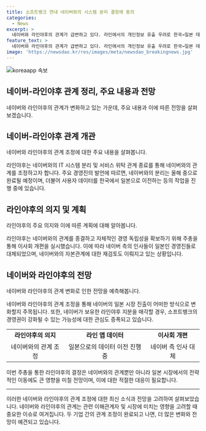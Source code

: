 ```yaml
---
title: 소프트뱅크 연내 네이버와의 시스템 분리 결정에 동의
categories:
  - News
excerpt: >
  네이버와 라인야후의 관계가 급변하고 있다. 라인에서의 개인정보 유출 우려로 한국→일본 데이터 이전 중이며, 네이버와의 자본관계 개선을 모회사에 요청 중. 라인과 네이버의 관계가 분리되고 있는 가운데, 네이버가 라인야후 지분을 매각하게 되면 경영권은 소프트뱅크에 넘어갈 전망이다. 이에 따라 라인야후는 네이버와의 관계를 정리하고 경영 독립성을 강화하기 위해 이사회를 개편하고 있다.
feature_text: >
  네이버와 라인야후의 관계가 급변하고 있다. 라인에서의 개인정보 유출 우려로 한국→일본 데이터 이전 중이며, 네이버와의 자본관계 개선을 모회사에 요청 중. 라인과 네이버의 관계가 분리되고 있는 가운데, 네이버가 라인야후 지분을 매각하게 되면 경영권은 소프트뱅크에 넘어갈 전망이다. 이에 따라 라인야후는 네이버와의 관계를 정리하고 경영 독립성을 강화하기 위해 이사회를 개편하고 있다.
image: 'https://newsdao.kr/res/images/meta/newsdao_breakingnews.jpg'
---
```


<p><img src="https://newsdao.kr/res/images/meta/newsdao_breakingnews.jpg" alt="koreaapp 속보" /></p>

<h2 data-ke-size="size26">네이버-라인야후 관계 정리, 주요 내용과 전망</h2>

<p>네이버와 라인야후의 관계가 변화하고 있는 가운데, 주요 내용과 이에 따른 전망을 살펴보겠습니다.</p>

<h2 data-ke-size="size24">네이버-라인야후 관계 개관</h2>

<p>네이버와 라인야후의 관계 조정에 대한 주요 내용을 살펴봅니다.</p>

<p data-ke-size="size16">라인야후는 네이버와의 IT 시스템 분리 및 서비스 위탁 관계 종료를 통해 네이버와의 관계를 조정하고자 합니다. 주요 경영진의 발언에 따르면, 네이버와의 분리는 올해 중으로 완료될 예정이며, 더불어 사용자 데이터를 한국에서 일본으로 이전하는 등의 작업을 진행 중에 있습니다.</p>

<h2 data-ke-size="size24">라인야후의 의지 및 계획</h2>

<p>라인야후의 주요 의지와 이에 따른 계획에 대해 알아봅니다.</p>

<p data-ke-size="size16">라인야후는 네이버와의 관계를 종결하고 자체적인 경영 독립성을 확보하기 위해 주총을 통해 이사회 개편을 실시했습니다. 이에 따라 네이버 측의 인사들이 일본인 경영진들로 대체되었으며, 네이버와의 자본관계에 대한 재검토도 이뤄지고 있는 상황입니다.</p>

<h2 data-ke-size="size24">네이버와 라인야후의 전망</h2>

<p>네이버와 라인야후의 관계 변화로 인한 전망을 예측해봅니다.</p>

<p data-ke-size="size16">네이버와 라인야후의 관계 조정을 통해 네이버의 일본 시장 진출이 어떠한 방식으로 변화할지 주목됩니다. 또한, 네이버가 보유한 라인야후 지분을 매각할 경우, 소프트뱅크의 경영권이 강화될 수 있는 가능성에 대한 관심도 증폭되고 있습니다.</p>

<table>
    <tbody>
        <tr>
            <td style="text-align: center; height: 17px;"><b>라인야후의 의지</b></td>
            <td style="text-align: center; height: 17px;"><b>라인 앱 데이터</b></td>
            <td style="text-align: center; height: 17px;"><b>이사회 개편</b></td>
        </tr>
        <tr>
            <td style="text-align: center; height: 17px;">네이버와의 관계 조정</td>
            <td style="text-align: center; height: 17px;">일본으로의 데이터 이전 진행 중</td>
            <td style="text-align: center; height: 17px;">네이버 측 인사 대체</td>
        </tr>
    </tbody>
</table>

<p data-ke-size="size16">이번 주총을 통한 라인야후의 결정은 네이버와의 관계뿐만 아니라 일본 시장에서의 전략적인 이동에도 큰 영향을 미칠 전망이며, 이에 대한 적절한 대응이 필요합니다.</p>

<hr>

<p>이러한 네이버와 라인야후의 관계 조정에 대한 최신 소식과 전망을 고려하여 살펴보았습니다. 네이버와 라인야후의 관계는 관련 이해관계자 및 시장에 미치는 영향을 고려할 때 중요한 이슈로 여겨집니다. 두 기업 간의 관계 조정이 완료되고 나면, 더 많은 변화와 전망이 예견되고 있습니다.</p>

